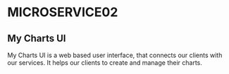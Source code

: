 # MICROSERVICE02 

## My Charts UI

My Charts UI is a web based user interface, that connects our clients with our services.
It helps our clients to create and manage their charts.

